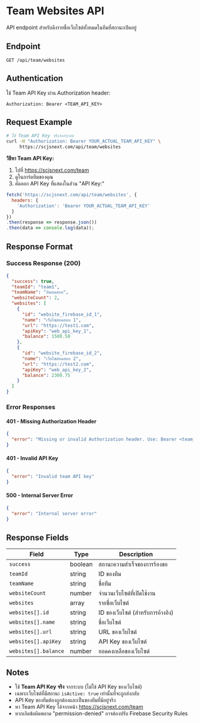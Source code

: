 # Team Websites API

API endpoint สำหรับดึงรายชื่อเว็บไซต์ทั้งหมดในทีมที่สถานะเปิดอยู่

## Endpoint

```
GET /api/team/websites
```

## Authentication

ใช้ Team API Key ผ่าน Authorization header:

```
Authorization: Bearer <TEAM_API_KEY>
```

## Request Example

```bash
# ใช้ Team API Key จริงจากระบบ
curl -H "Authorization: Bearer YOUR_ACTUAL_TEAM_API_KEY" \
     https://scjsnext.com/api/team/websites
```

**วิธีหา Team API Key:**
1. ไปที่ https://scjsnext.com/team
2. ดูในการ์ดทีมของคุณ 
3. คัดลอก API Key ที่แสดงในส่วน "API Key:"

```javascript
fetch('https://scjsnext.com/api/team/websites', {
  headers: {
    'Authorization': 'Bearer YOUR_ACTUAL_TEAM_API_KEY'
  }
})
.then(response => response.json())
.then(data => console.log(data));
```

## Response Format

### Success Response (200)

```json
{
  "success": true,
  "teamId": "team1",
  "teamName": "ทีมทดสอบ",
  "websiteCount": 2,
  "websites": [
    {
      "id": "website_firebase_id_1",
      "name": "เว็บไซต์ทดสอบ 1",
      "url": "https://test1.com",
      "apiKey": "web_api_key_1",
      "balance": 1500.50
    },
    {
      "id": "website_firebase_id_2",
      "name": "เว็บไซต์ทดสอบ 2", 
      "url": "https://test2.com",
      "apiKey": "web_api_key_2",
      "balance": 2300.75
    }
  ]
}
```

### Error Responses

#### 401 - Missing Authorization Header
```json
{
  "error": "Missing or invalid Authorization header. Use: Bearer <team_api_key>"
}
```

#### 401 - Invalid API Key
```json
{
  "error": "Invalid team API key"
}
```

#### 500 - Internal Server Error
```json
{
  "error": "Internal server error"
}
```

## Response Fields

| Field | Type | Description |
|-------|------|-------------|
| `success` | boolean | สถานะความสำเร็จของการร้องขอ |
| `teamId` | string | ID ของทีม |
| `teamName` | string | ชื่อทีม |
| `websiteCount` | number | จำนวนเว็บไซต์ที่เปิดใช้งาน |
| `websites` | array | รายชื่อเว็บไซต์ |
| `websites[].id` | string | ID ของเว็บไซต์ (สำหรับการอ้างอิง) |
| `websites[].name` | string | ชื่อเว็บไซต์ |
| `websites[].url` | string | URL ของเว็บไซต์ |
| `websites[].apiKey` | string | API Key ของเว็บไซต์ |
| `websites[].balance` | number | ยอดคงเหลือของเว็บไซต์ |

## Notes

- ใช้ **Team API Key จริง** จากระบบ (ไม่ใช่ API Key ของเว็บไซต์)
- เฉพาะเว็บไซต์ที่มีสถานะ `isActive: true` เท่านั้นที่จะถูกส่งกลับ
- API Key ของทีมต้องถูกต้องและเป็นของทีมที่มีอยู่จริง
- หา Team API Key ได้จากหน้า https://scjsnext.com/team
- หากเกิดข้อผิดพลาด "permission-denied" อาจต้องปรับ Firebase Security Rules